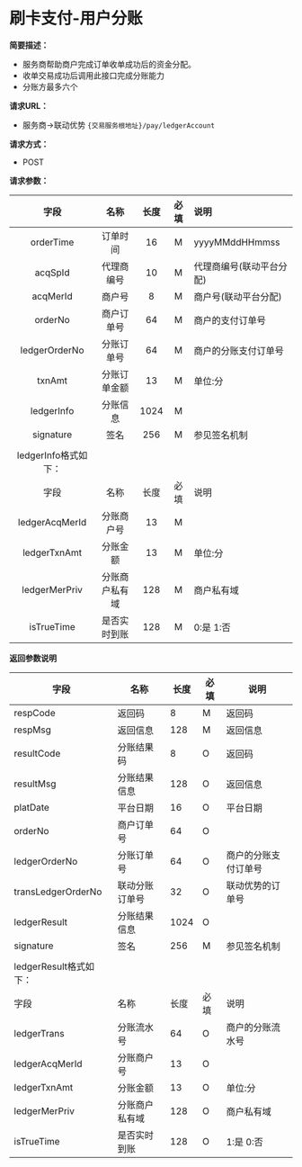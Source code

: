 # 刷卡支付-用户分账
    
**简要描述：** 

- 服务商帮助商户完成订单收单成功后的资金分配。
- 收单交易成功后调用此接口完成分账能力
- 分账方最多六个

**请求URL：** 
- 服务商->联动优势
`{交易服务根地址}/pay/ledgerAccount`

**请求方式：**
- POST 

**请求参数：** 


|	字段	 |	名称	  |	长度  	|	必填  	|	说明	  |
|:--------:|:--------:|:--------:|:--------:|:--------|
|	orderTime	|	订单时间	|	16	|	M	|	yyyyMMddHHmmss	|
|	acqSpId	|	代理商编号	|	10	|	M	|	代理商编号(联动平台分配)	|
|	acqMerId	|	商户号	|	8	|	M	|	商户号(联动平台分配)	|
|	orderNo	|	商户订单号	|	64	|	M	|	商户的支付订单号	|
|	ledgerOrderNo	|	分账订单号	|	64	|	M	|	商户的分账支付订单号	|
|	txnAmt	|	分账订单金额	|	13	|	M	|	单位:分	|
|	ledgerInfo	|	分账信息	|	1024	|	M	|		|
|	signature	|	签名	|	256	|	M	|	参见签名机制	|
|	|
|	ledgerInfo格式如下：		|
|	字段	 |	名称	  |	长度  	|	必填  	|	说明	  |
|	ledgerAcqMerId    	|	分账商户号	|	13	|	M	|		|
|	ledgerTxnAmt	|	分账金额	|	13	|	M	|	单位:分	|
|	ledgerMerPriv	|	分账商户私有域	|	128	|	M	|	商户私有域	|
|	isTrueTime	|	是否实时到账	|	128	|	M	|	0:是 1:否	|


 **返回参数说明** 
 
|	字段	|	名称	|	长度	|	必填	|	说明	|
|--------|-------|--------|--------|--------|
|	respCode	|	返回码	|	8	|	M	|	返回码	|
|	respMsg	|	返回信息	|	128	|	M	|	返回信息	|
|	resultCode	|	分账结果码	|	8	|	O	|	返回码	|
|	resultMsg	|	分账结果信息	|	128	|	O	|	返回信息	|
|	platDate	|	平台日期	|	16	|	O	|	平台日期   |
|	orderNo	|	商户订单号	|	64	|	O	|		|
|	ledgerOrderNo	|	分账订单号	|	64	|	O	|	商户的分账支付订单号	|
|	transLedgerOrderNo	|	联动分账订单号	|	32	|	O	|	联动优势的订单号|
|	ledgerResult	|	分账结果信息	|	1024	|	O	|		|
|	signature	|	签名	|	256	|	M	|	参见签名机制	|
|	|
|	ledgerResult格式如下：		|
|	字段	 |	名称	  |	长度  	|	必填  	|	说明	  |
|	ledgerTrans	|	分账流水号	|	64	|	O	|	商户的分账流水号	|
|	ledgerAcqMerId    	|	分账商户号	|	13	|	O	|		|
|	ledgerTxnAmt	|	分账金额	|	13	|	O	|	单位:分	|
|	ledgerMerPriv	|	分账商户私有域	|	128	|	O	|	商户私有域	|
|	isTrueTime	|	是否实时到账	|	128	|	O	|	1:是 0:否	|
